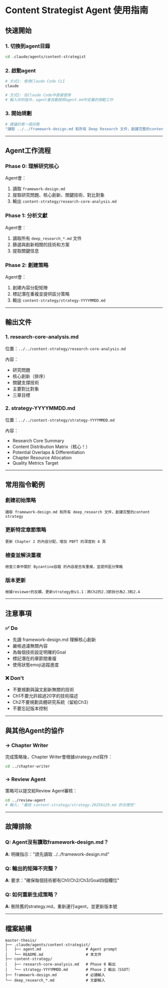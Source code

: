 # Content Strategist Agent 使用指南

## 快速開始

### 1. 切換到agent目錄
```bash
cd .claude/agents/content-strategist
```

### 2. 啟動agent
```bash
# 方式1: 使用Claude Code CLI
claude

# 方式2: 在Claude Code中直接使用
# 輸入你的指令，agent會自動按照agent.md中定義的規範工作
```

### 3. 開始規劃
```bash
# 建議的第一個任務
"讀取 ../../framework-design.md 和所有 Deep Research 文件，創建完整的content strategy"
```

---

## Agent工作流程

### Phase 0: 理解研究核心
Agent會：
1. 讀取 `framework-design.md`
2. 提取研究問題、核心創新、關鍵技術、對比對象
3. 輸出 `content-strategy/research-core-analysis.md`

### Phase 1: 分析文獻
Agent會：
1. 讀取所有 `deep_research_*.md` 文件
2. 篩選與創新相關的技術和方案
3. 提取關鍵信息

### Phase 2: 創建策略
Agent會：
1. 創建內容分配矩陣
2. 標記潛在重複並提供區分策略
3. 輸出 `content-strategy/strategy-YYYYMMDD.md`

---

## 輸出文件

### 1. research-core-analysis.md
位置：`../../content-strategy/research-core-analysis.md`

內容：
- 研究問題
- 核心創新（排序）
- 關鍵支撐技術
- 主要對比對象
- 三章目標

### 2. strategy-YYYYMMDD.md
位置：`../../content-strategy/strategy-YYYYMMDD.md`

內容：
- Research Core Summary
- Content Distribution Matrix（核心！）
- Potential Overlaps & Differentiation
- Chapter Resource Allocation
- Quality Metrics Target

---

## 常用指令範例

### 創建初始策略
```
讀取 framework-design.md 和所有 deep_research 文件，創建完整的content strategy
```

### 更新特定章節策略
```
更新 Chapter 2 的內容分配，增加 PBFT 的深度到 4 頁
```

### 檢查並解決重複
```
檢查三章中關於 Byzantine容錯 的內容是否有重複，並提供區分策略
```

### 版本更新
```
根據reviewer的反饋，更新strategy到v1.1：將Ch2的2.3節拆分為2.3和2.4
```

---

## 注意事項

### ✅ Do
- 先讀 framework-design.md 理解核心創新
- 嚴格過濾無關內容
- 為每個技術設定明確的Goal
- 標記潛在的章節間重複
- 使用狀態emoji追蹤進度

### ❌ Don't
- 不要規劃與論文創新無關的技術
- Ch1不要允許超過20字的技術描述
- Ch2不要規劃具體研究系統（留給Ch3）
- 不要忘記版本控制

---

## 與其他Agent的協作

### → Chapter Writer
完成策略後，Chapter Writer會根據strategy.md寫作：
```bash
cd ../chapter-writer
```

### → Review Agent
策略可以提交給Review Agent審核：
```bash
cd ../review-agent
# 輸入: "審核 content-strategy/strategy-20250129.md 的合理性"
```

---

## 故障排除

### Q: Agent沒有讀取framework-design.md？
**A**: 明確指示："請先讀取 ../../framework-design.md"

### Q: 輸出的矩陣不完整？
**A**: 要求："確保每個技術都有Ch1/Ch2/Ch3/Goal四個欄位"

### Q: 如何重新生成策略？
**A**: 刪除舊的strategy.md，重新運行agent，並更新版本號

---

## 檔案結構

```
master-thesis/
├── .claude/agents/content-strategist/
│   ├── agent.md                    # Agent prompt
│   └── README.md                   # 本文件
├── content-strategy/
│   ├── research-core-analysis.md   # Phase 0 輸出
│   └── strategy-YYYYMMDD.md        # Phase 2 輸出（SSOT）
├── framework-design.md             # 必讀輸入
└── deep_research_*.md              # 文獻輸入
```
